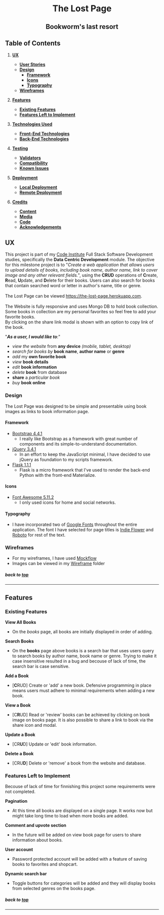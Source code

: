 <h1 align="center">The Lost Page</h1>
<h2 align="center"> Bookworm's last resort</h2>

## Table of Contents
1. [**UX**](#ux)
    - [**User Stories**](#user-stories)
    - [**Design**](#design)
        - [**Framework**](#framework)
        - [**Icons**](#icons)
        - [**Typography**](#typography)
    - [**Wireframes**](#wireframes)

2. [**Features**](#features)
    - [**Existing Features**](#existing-features)
    - [**Features Left to Implement**](#features-left-to-implement)

3. [**Technologies Used**](#technologies-used)
    - [**Front-End Technologies**](#front-end-technologies)
    - [**Back-End Technologies**](#back-end-technologies)

4. [**Testing**](#testing)
    - [**Validators**](#validators)
    - [**Compatibility**](#compatibility)
    - [**Known Issues**](#known-issues)

5. [**Deployment**](#deployment)
    - [**Local Deployment**](#local-deployment)
    - [**Remote Deployment**](#remote-deployment)

6. [**Credits**](#credits)
    - [**Content**](#content)
    - [**Media**](#media)
    - [**Code**](#code)
    - [**Acknowledgements**](#acknowledgements)

## UX

This project is part of my [Code Institute](https://codeinstitute.net/) Full Stack Software Development studies, specifically the **Data Centric Development** module. The objective for this milestone project is to "*Create a web application that allows users to upload details of books, including book name, author name, link to cover image and any other relevant fields.*", using the **CRUD** operations of **C**reate, **R**ead, **U**pdate, and **D**elete for their books.
Users can also search for books that contain searched word or letter in author's name, title or genre. <br><br>The Lost Page can be viewed https://the-lost-page.herokuapp.com.
<br><br>
The Website is fully responsive and uses Mongo DB to hold book collection.
Some books in collection are my personal favorites so feel free to add your favorite books.<br>
By clicking on the share link modal is shown with an option to copy link of the book.

"**_As a user, I would like to_**:"

- *view the website* from **any device** *(mobile, tablet, desktop)*
- *search for books by* **book name**, **author name** or **genre**
- *add* my **own favorite book**
- *view* **book details**
- *edit* **book information**
- *delete* **book** from database
- **share** a *particular book*
- *buy* **book online**

### Design

The Lost Page was designed to be simple and presentable using book images as links to book information page.

#### Framework

- [Bootstrap 4.4.1](https://getbootstrap.com/)
    - I really like Bootstrap as a framework with great number of components and  its simple-to-understand documentation.
- [jQuery 3.4.1](https://code.jquery.com/jquery/)
    - In an effort to keep the JavaScript minimal, I have decided to use jQuery as foundation to my scripts framework.
- [Flask 1.1.1](http://flask.pocoo.org/)
    - Flask is a micro framework that I've used to render the back-end Python with the front-end Materialize.

#### Icons

- [Font Awesome 5.11.2](https://fontawesome.com/) 
  - I only used icons for home and social networks.

#### Typography

- I have incorporated two of [Google Fonts](https://fonts.google.com/) throughout the entire application. The font I have selected for page titles is
[Indie Flower](https://fonts.google.com/specimen/Indie+Flower) and [Roboto](https://fonts.google.com/specimen/Roboto) for rest of the text.

### Wireframes

- For my wireframes, I have used [Mockflow](https://mockflow.com/)
- Images can be viewed in my [Wireframe](https://github.com/sWrAAb/Lost-Page/tree/master/static/images/Wireframes) folder


##### back to [top](#table-of-contents)

---

## Features

### Existing Features

**View All Books**
- On the *books* page, all books are initially displayed in order of adding.

**Search Books**
- On the **books** page above books is a search bar that uses users query to search books by author name, book name or genre. Trying to make it case insensitive resulted in a bug and becouse of lack of time, the search bar is case sensitive.

**Add a Book**
- [**C**RUD] Create or 'add' a new book. Defensive programming in place means users must adhere to minimal requirements when adding a new book. 

**View a Book**
- [C**R**UD] Read or 'review' books can be achieved by clicking on book image on books page. It is also possible to share a link to book via the share icon and modal. 

**Update a Book**
- [CR**U**D] Update or 'edit' book information.

**Delete a Book**
- [CRU**D**] Delete or 'remove' a book from the website and database.


### Features Left to Implement

Becouse of lack of time for finnishing this project some requirements were not completed.

**Pagination**
- At this time all books are displayed on a single page. It works now but might take long time to load when more books are added.

**Comment and upvote section**
- In the future will be added on view book page for users to share information about books.

**User account** 
- Password protected account will be added with a feature of saving books to favorites and shopcart.

**Dynamic search bar**
- Toggle buttons for categories will be added and they will display books from selected genres on the books page. 

##### back to [top](#table-of-contents)

---